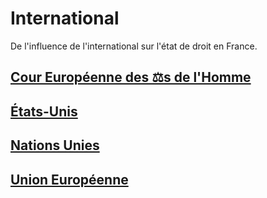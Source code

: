 # International

De l'influence de l'international sur l'état de droit en France. 

## [Cour Européenne des ⚖️s de l'Homme](cedh.md)
## [États-Unis](statedrl.md)
## [Nations Unies](onu.md)
## [Union Européenne](ue.md)



